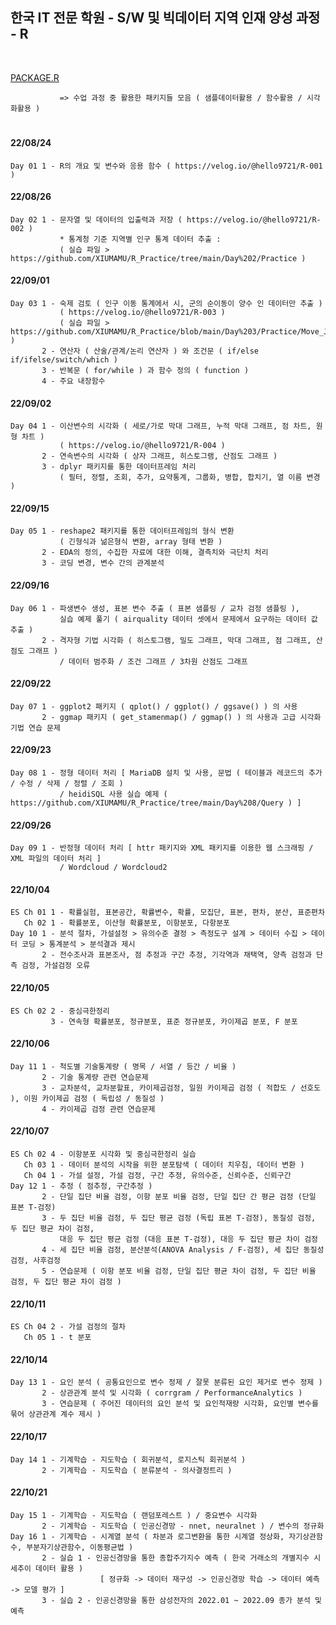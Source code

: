 ## 한국 IT 전문 학원 - S/W 및 빅데이터 지역 인재 양성 과정 - R

</br>

[PACKAGE.R](https://github.com/hello9721/R_Practice/blob/main/PACKAGE.R)

               => 수업 과정 중 활용한 패키지들 모음 ( 샘플데이터활용 / 함수활용 / 시각화활용 )
#
#### 22/08/24  
    Day 01 1 - R의 개요 및 변수와 응용 함수 ( https://velog.io/@hello9721/R-001 ) 
#### 22/08/26  
    Day 02 1 - 문자열 및 데이터의 입출력과 저장 ( https://velog.io/@hello9721/R-002 )
               * 통계청 기준 지역별 인구 통계 데이터 추출 :  
               ( 실습 파일 > https://github.com/XIUMAMU/R_Practice/tree/main/Day%202/Practice )
#### 22/09/01
    Day 03 1 - 숙제 검토 ( 인구 이동 통계에서 시, 군의 순이동이 양수 인 데이터만 추출 )
               ( https://velog.io/@hello9721/R-003 )
               ( 실습 파일 > https://github.com/XIUMAMU/R_Practice/blob/main/Day%203/Practice/Move_July.csv )
           2 - 연산자 ( 산술/관계/논리 연산자 ) 와 조건문 ( if/else if/ifelse/switch/which )
           3 - 반복문 ( for/while ) 과 함수 정의 ( function )
           4 - 주요 내장함수
#### 22/09/02
    Day 04 1 - 이산변수의 시각화 ( 세로/가로 막대 그래프, 누적 막대 그래프, 점 차트, 원형 차트 )
               ( https://velog.io/@hello9721/R-004 )
           2 - 연속변수의 시각화 ( 상자 그래프, 히스토그램, 산점도 그래프 )
           3 - dplyr 패키지를 통한 데이터프레임 처리
               ( 필터, 정렬, 조회, 추가, 요약통계, 그룹화, 병합, 합치기, 열 이름 변경 )
#### 22/09/15
    Day 05 1 - reshape2 패키지를 통한 데이터프레임의 형식 변환
               ( 긴형식과 넒은형식 변환, array 형태 변환 )
           2 - EDA의 정의, 수집한 자료에 대한 이해, 결측치와 극단치 처리
           3 - 코딩 변경, 변수 간의 관계분석
#### 22/09/16
    Day 06 1 - 파생변수 생성, 표본 변수 추출 ( 표본 샘플링 / 교차 검정 샘플링 ),
               실습 예제 풀기 ( airquality 데이터 셋에서 문제에서 요구하는 데이터 값 추출 )
           2 - 격자형 기법 시각화 ( 히스토그램, 밀도 그래프, 막대 그래프, 점 그래프, 산점도 그래프 )
               / 데이터 범주화 / 조건 그래프 / 3차원 산점도 그래프
#### 22/09/22
    Day 07 1 - ggplot2 패키지 ( qplot() / ggplot() / ggsave() ) 의 사용
           2 - ggmap 패키지 ( get_stamenmap() / ggmap() ) 의 사용과 고급 시각화 기법 연습 문제
#### 22/09/23
    Day 08 1 - 정형 데이터 처리 [ MariaDB 설치 및 사용, 문법 ( 테이블과 레코드의 추가 / 수정 / 삭제 / 정렬 / 조회 )
               / heidiSQL 사용 실습 예제 ( https://github.com/XIUMAMU/R_Practice/tree/main/Day%208/Query ) ]
#### 22/09/26
    Day 09 1 - 반정형 데이터 처리 [ httr 패키지와 XML 패키지를 이용한 웹 스크래핑 / XML 파일의 데이터 처리 ]
               / Wordcloud / Wordcloud2
#### 22/10/04
    ES Ch 01 1 - 확률실험, 표본공간, 확률변수, 확률, 모집단, 표본, 편차, 분산, 표준편차
       Ch 02 1 - 확률분포, 이산형 확률분포, 이항분포, 다항분포
    Day 10 1 - 분석 절차, 가설설정 > 유의수준 결정 > 측정도구 설계 > 데이터 수집 > 데이터 코딩 > 통계분석 > 분석결과 제시
           2 - 전수조사과 표본조사, 점 추정과 구간 추정, 기각역과 채택역, 양측 검정과 단측 검정, 가설검정 오류
#### 22/10/05
    ES Ch 02 2 - 중심극한정리
             3 - 연속형 확률분포, 정규분포, 표준 정규분포, 카이제곱 분포, F 분포
#### 22/10/06
    Day 11 1 - 척도별 기술통계량 ( 명목 / 서열 / 등간 / 비율 )
           2 - 기술 통계량 관련 연습문제
           3 - 교차분석, 교차분할표, 카이제곱검정, 일원 카이제곱 검정 ( 적합도 / 선호도 ), 이원 카이제곱 검정 ( 독립성 / 동질성 )
           4 - 카이제곱 검정 관련 연습문제
#### 22/10/07
    ES Ch 02 4 - 이항분포 시각화 및 중심극한정리 실습
       Ch 03 1 - 데이터 분석의 시작을 위한 분포탐색 ( 데이터 치우침, 데이터 변환 )
       Ch 04 1 - 가설 설정, 가설 검정, 구간 추정, 유의수준, 신뢰수준, 신뢰구간
    Day 12 1 - 추정 ( 점추정, 구간추정 )
           2 - 단일 집단 비율 검정, 이항 분포 비율 검정, 단일 집단 간 평균 검정 (단일 표본 T-검정)
           3 - 두 집단 비율 검정, 두 집단 평균 검정 (독립 표본 T-검정), 동질성 검정, 두 집단 평균 차이 검정,
               대응 두 집단 평균 검정 (대응 표본 T-검정), 대응 두 집단 평균 차이 검정
           4 - 세 집단 비율 검정, 분산분석(ANOVA Analysis / F-검정), 세 집단 동질성 검정, 사후검정
           5 - 연습문제 ( 이항 분포 비율 검정, 단일 집단 평균 차이 검정, 두 집단 비율 검정, 두 집단 평균 차이 검정 )
#### 22/10/11
    ES Ch 04 2 - 가설 검정의 절차
       Ch 05 1 - t 분포
#### 22/10/14
    Day 13 1 - 요인 분석 ( 공통요인으로 변수 정제 / 잘못 분류된 요인 제거로 변수 정제 )
           2 - 상관관계 분석 및 시각화 ( corrgram / PerformanceAnalytics )
           3 - 연습문제 ( 주어진 데이터의 요인 분석 및 요인적재량 시각화, 요인별 변수를 묶어 상관관계 계수 제시 )
#### 22/10/17
    Day 14 1 - 기계학습 - 지도학습 ( 회귀분석, 로지스틱 회귀분석 )
           2 - 기계학습 - 지도학습 ( 분류분석 - 의사결정트리 )
#### 22/10/21
    Day 15 1 - 기계학습 - 지도학습 ( 랜덤포레스트 ) / 중요변수 시각화
           2 - 기계학습 - 지도학습 ( 인공신경망 - nnet, neuralnet ) / 변수의 정규화
    Day 16 1 - 기계학습 - 시계열 분석 ( 차분과 로그변환을 통한 시계열 정상화, 자기상관함수, 부분자기상관함수, 이동평균법 )
           2 - 실습 1 - 인공신경망을 통한 종합주가지수 예측 ( 한국 거래소의 개별지수 시세추이 데이터 활용 )
                        [ 정규화 -> 데이터 재구성 -> 인공신경망 학습 -> 데이터 예측 -> 모델 평가 ]
           3 - 실습 2 - 인공신경망을 통한 삼성전자의 2022.01 ~ 2022.09 종가 분석 및 예측
